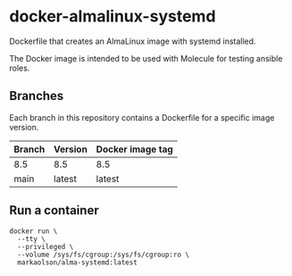 # docker-almalinux-systemd

Dockerfile that creates an AlmaLinux image with systemd installed.

The Docker image is intended to be used with Molecule for testing ansible roles.


## Branches

Each branch in this repository contains a Dockerfile for a specific image version.

| Branch | Version | Docker image tag |
| ------ | ------- | ---------------- |
| 8.5    | 8.5     | 8.5              |
| main   | latest  | latest           |


## Run a container

```
docker run \
  --tty \
  --privileged \
  --volume /sys/fs/cgroup:/sys/fs/cgroup:ro \
  markaolson/alma-systemd:latest
```
